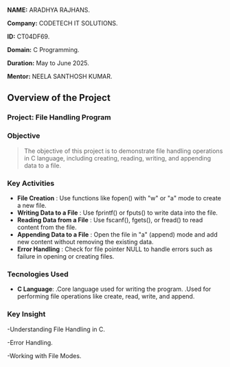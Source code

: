 **NAME:** ARADHYA RAJHANS.

**Company:** CODETECH IT SOLUTIONS.

**ID:** CT04DF69.

**Domain:** C Programming.

**Duration:** May to June 2025.

**Mentor:** NEELA SANTHOSH KUMAR.

## Overview of the Project

### Project: File Handling Program

### Objective
> The objective of this project is to demonstrate file handling operations in C language, including creating, reading, writing, and appending data to a file.

### Key Activities
- **File Creation** : Use functions like fopen() with "w" or "a" mode to create a new file.
- **Writing Data to a File** : Use fprintf() or fputs() to write data into the file.
- **Reading Data from a File** : Use fscanf(), fgets(), or fread() to read content from the file.
- **Appending Data to a File** : Open the file in "a" (append) mode and add new content without removing the existing data.
- **Error Handling** : Check for file pointer NULL to handle errors such as failure in opening or creating files.

### Tecnologies Used
- **C Language**:
 .Core language used for writing the program.
 .Used for performing file operations like create, read, write, and append.

### Key Insight
-Understanding File Handling in C.

-Error Handling.

-Working with File Modes.







